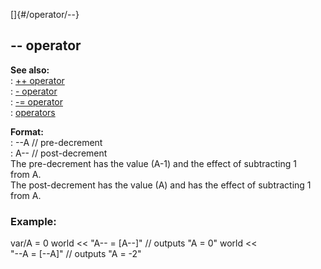 []{#/operator/--}    
## \-- operator    
**See also:**    
:   [++ operator](/ref/operator/++.md)    
:   [- operator](/ref/operator/-.md)    
:   [-= operator](/ref/operator/-=.md)    
:   [operators](/ref/operator.md)    
<!-- -->    
**Format:**    
:   \--A // pre-decrement    
:   A\-- // post-decrement    
The pre-decrement has the value (A-1) and the effect of subtracting 1    
from A.    
The post-decrement has the value (A) and has the effect of subtracting 1    
from A.    
### Example:    
var/A = 0 world \<\< \"A\-- = \[A\--\]\" // outputs \"A = 0\" world \<\<    
\"\--A = \[\--A\]\" // outputs \"A = -2\"  